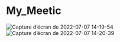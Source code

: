 # My_Meetic


![Capture d’écran de 2022-07-07 14-19-54](https://user-images.githubusercontent.com/93912299/177783318-137764ed-a7f7-48e5-92f7-9804d8611a7c.png)
![Capture d’écran de 2022-07-07 14-20-39](https://user-images.githubusercontent.com/93912299/177783320-090941fe-5150-4e7b-b085-36c7ae441f31.png)
